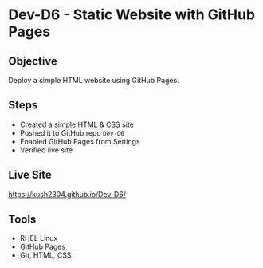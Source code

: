 # Dev-D6 - Static Website with GitHub Pages

## Objective
Deploy a simple HTML website using GitHub Pages.

## Steps
- Created a simple HTML & CSS site
- Pushed it to GitHub repo `Dev-D6`
- Enabled GitHub Pages from Settings
- Verified live site

## Live Site
 https://kush2304.github.io/Dev-D6/


## Tools
- RHEL Linux
- GitHub Pages
- Git, HTML, CSS

